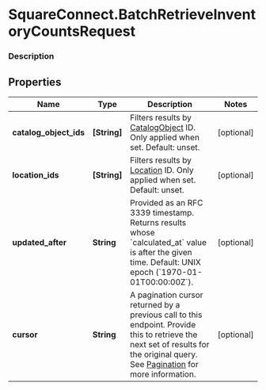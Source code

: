 # SquareConnect.BatchRetrieveInventoryCountsRequest

### Description



## Properties
Name | Type | Description | Notes
------------ | ------------- | ------------- | -------------
**catalog_object_ids** | **[String]** | Filters results by [CatalogObject](#type-catalogobject) ID. Only applied when set. Default: unset. | [optional] 
**location_ids** | **[String]** | Filters results by [Location](#type-location) ID. Only applied when set. Default: unset. | [optional] 
**updated_after** | **String** | Provided as an RFC 3339 timestamp. Returns results whose &#x60;calculated_at&#x60; value is after the given time. Default: UNIX epoch (&#x60;1970-01-01T00:00:00Z&#x60;). | [optional] 
**cursor** | **String** | A pagination cursor returned by a previous call to this endpoint. Provide this to retrieve the next set of results for the original query.  See [Pagination](/basics/api101/pagination) for more information. | [optional] 


